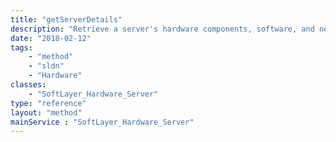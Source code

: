 ```yaml
---
title: "getServerDetails"
description: "Retrieve a server's hardware components, software, and network components. getServerDetails is an aggregation function that combines the results of [SoftLayer_Hardware_Server::getComponents](/reference/datatypes/$1/#$2), [SoftLayer_Hardware_Server::getSoftware](/reference/datatypes/$1/#$2), and [SoftLayer_Hardware_Server::getNetworkComponents](/reference/datatypes/$1/#$2) in a single container. "
date: "2018-02-12"
tags:
    - "method"
    - "sldn"
    - "Hardware"
classes:
    - "SoftLayer_Hardware_Server"
type: "reference"
layout: "method"
mainService : "SoftLayer_Hardware_Server"
---
```

